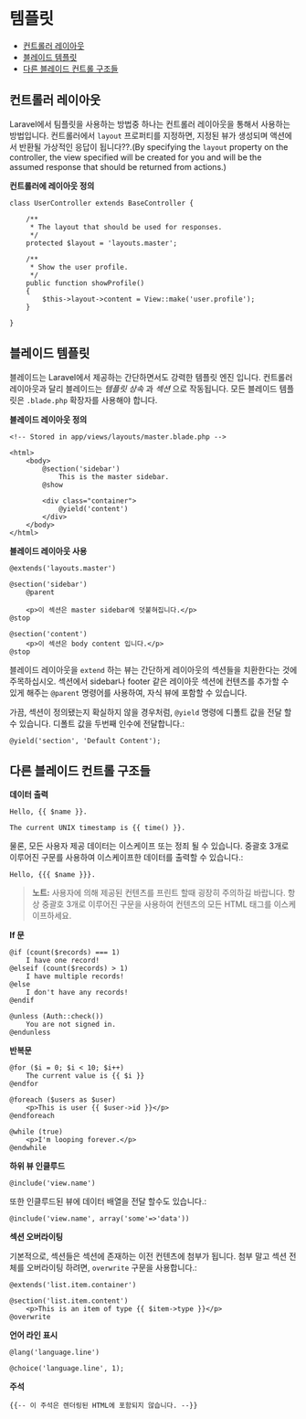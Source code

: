 # 템플릿

- [컨트롤러 레이아웃](#controller-layouts)
- [블레이드 템플릿](#blade-templating)
- [다른 블레이드 컨트롤 구조들](#other-blade-control-structures)

<a name="controller-layouts"></a>
## 컨트롤러 레이아웃

Laravel에서 팀플릿을 사용하는 방법중 하나는 컨트롤러 레이아웃을 통해서 사용하는 방법입니다. 컨트롤러에서 `layout` 프로퍼티를 지정하면, 지정된 뷰가 생성되며 액션에서 반환될 가상적인 응답이 됩니다??.(By specifying the `layout` property on the controller, the view specified will be created for you and will be the assumed response that should be returned from actions.)

**컨트롤러에 레이아웃 정의**

	class UserController extends BaseController {

		/**
		 * The layout that should be used for responses.
		 */
		protected $layout = 'layouts.master';

		/**
		 * Show the user profile.
		 */
		public function showProfile()
		{
			$this->layout->content = View::make('user.profile');
		}

	}

<a name="blade-templating"></a>
## 블레이드 템플릿

블레이드는 Laravel에서 제공하는 간단하면서도 강력한 템플릿 엔진 입니다. 컨트롤러 레이아웃과 달리 블레이드는  _템플릿 상속_ 과 _섹션_ 으로 작동됩니다. 모든 블레이드 템플릿은 `.blade.php` 확장자를 사용해야 합니다.

**블레이드 레이아웃 정의**

	<!-- Stored in app/views/layouts/master.blade.php -->

	<html>
		<body>
			@section('sidebar')
				This is the master sidebar.
			@show

			<div class="container">
				@yield('content')
			</div>
		</body>
	</html>

**블레이드 레이아웃 사용**

	@extends('layouts.master')

	@section('sidebar')
		@parent

		<p>이 섹션은 master sidebar에 덧붙혀집니다.</p>
	@stop

	@section('content')
		<p>이 섹션은 body content 입니다.</p>
	@stop

블레이드 레이아웃을 `extend` 하는 뷰는 간단하게 레이아웃의 섹션들을 치환한다는 것에 주목하십시오. 섹션에서 sidebar나 footer 같은 레이아웃 섹션에 컨텐츠를 추가할 수 있게 해주는 `@parent` 명령어를 사용하여, 자식 뷰에 포함할 수 있습니다.

가끔, 섹션이 정의됐는지 확실하지 않을 경우처럼, `@yield` 명령에 디폴트 값을 전달 할 수 있습니다. 디폴트 값을 두번째 인수에 전달합니다.:

	@yield('section', 'Default Content');

<a name="other-blade-control-structures"></a>
## 다른 블레이드 컨트롤 구조들

**데이터 출력**

	Hello, {{ $name }}.

	The current UNIX timestamp is {{ time() }}.

물론, 모든 사용자 제공 데이터는 이스케이프 또는 정죄 될 수 있습니다. 중괄호 3개로 이루어진 구문를 사용하여 이스케이프한 데이터를 출력할 수 있습니다.:

	Hello, {{{ $name }}}.

> **노트:** 사용자에 의해 제공된 컨텐츠를 프린트 할때 굉장히 주의하길 바랍니다. 항상 중괄호 3개로 이루어진 구문을 사용하여 컨텐츠의 모든 HTML 태그를 이스케이프하세요.

**If 문**

	@if (count($records) === 1)
		I have one record!
	@elseif (count($records) > 1)
		I have multiple records!
	@else
		I don't have any records!
	@endif

	@unless (Auth::check())
		You are not signed in.
	@endunless

**반복문**

	@for ($i = 0; $i < 10; $i++)
		The current value is {{ $i }}
	@endfor

	@foreach ($users as $user)
		<p>This is user {{ $user->id }}</p>
	@endforeach

	@while (true)
		<p>I'm looping forever.</p>
	@endwhile

**하위 뷰 인클루드**

	@include('view.name')

또한 인클루드된 뷰에 데이터 배열을 전달 할수도 있습니다.:

	@include('view.name', array('some'=>'data'))

**섹션 오버라이팅**

기본적으로, 섹션들은 섹션에 존재하는 이전 컨텐츠에 첨부가 됩니다. 첨부 말고 섹션 전체를 오버라이팅 하려면, `overwrite` 구문을 사용합니다.:

	@extends('list.item.container')

	@section('list.item.content')
		<p>This is an item of type {{ $item->type }}</p>
	@overwrite

**언어 라인 표시**

	@lang('language.line')

	@choice('language.line', 1);

**주석**

	{{-- 이 주석은 렌더링된 HTML에 포함되지 않습니다. --}}
